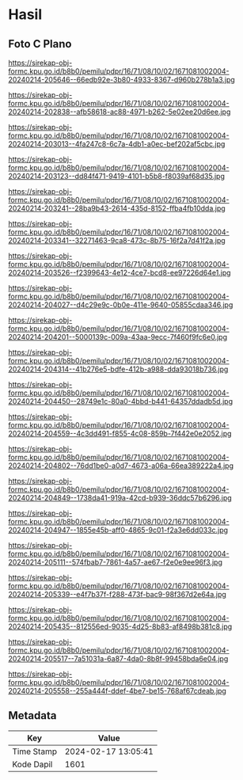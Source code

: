 # Hasil

## Foto C Plano

https://sirekap-obj-formc.kpu.go.id/b8b0/pemilu/pdpr/16/71/08/10/02/1671081002004-20240214-205646--66edb92e-3b80-4933-8367-d960b278b1a3.jpg

https://sirekap-obj-formc.kpu.go.id/b8b0/pemilu/pdpr/16/71/08/10/02/1671081002004-20240214-202838--afb58618-ac88-4971-b262-5e02ee20d6ee.jpg

https://sirekap-obj-formc.kpu.go.id/b8b0/pemilu/pdpr/16/71/08/10/02/1671081002004-20240214-203013--4fa247c8-6c7a-4db1-a0ec-bef202af5cbc.jpg

https://sirekap-obj-formc.kpu.go.id/b8b0/pemilu/pdpr/16/71/08/10/02/1671081002004-20240214-203123--dd84f471-9419-4101-b5b8-f8039af68d35.jpg

https://sirekap-obj-formc.kpu.go.id/b8b0/pemilu/pdpr/16/71/08/10/02/1671081002004-20240214-203241--28ba9b43-2614-435d-8152-ffba4fb10dda.jpg

https://sirekap-obj-formc.kpu.go.id/b8b0/pemilu/pdpr/16/71/08/10/02/1671081002004-20240214-203341--32271463-9ca8-473c-8b75-16f2a7d41f2a.jpg

https://sirekap-obj-formc.kpu.go.id/b8b0/pemilu/pdpr/16/71/08/10/02/1671081002004-20240214-203526--f2399643-4e12-4ce7-bcd8-ee97226d64e1.jpg

https://sirekap-obj-formc.kpu.go.id/b8b0/pemilu/pdpr/16/71/08/10/02/1671081002004-20240214-204027--d4c29e9c-0b0e-411e-9640-05855cdaa346.jpg

https://sirekap-obj-formc.kpu.go.id/b8b0/pemilu/pdpr/16/71/08/10/02/1671081002004-20240214-204201--5000139c-009a-43aa-9ecc-7f460f9fc6e0.jpg

https://sirekap-obj-formc.kpu.go.id/b8b0/pemilu/pdpr/16/71/08/10/02/1671081002004-20240214-204314--41b276e5-bdfe-412b-a988-dda93018b736.jpg

https://sirekap-obj-formc.kpu.go.id/b8b0/pemilu/pdpr/16/71/08/10/02/1671081002004-20240214-204450--28749e1c-80a0-4bbd-b441-64357ddadb5d.jpg

https://sirekap-obj-formc.kpu.go.id/b8b0/pemilu/pdpr/16/71/08/10/02/1671081002004-20240214-204559--4c3dd491-f855-4c08-859b-7f442e0e2052.jpg

https://sirekap-obj-formc.kpu.go.id/b8b0/pemilu/pdpr/16/71/08/10/02/1671081002004-20240214-204802--76dd1be0-a0d7-4673-a06a-66ea389222a4.jpg

https://sirekap-obj-formc.kpu.go.id/b8b0/pemilu/pdpr/16/71/08/10/02/1671081002004-20240214-204849--1738da41-919a-42cd-b939-36ddc57b6296.jpg

https://sirekap-obj-formc.kpu.go.id/b8b0/pemilu/pdpr/16/71/08/10/02/1671081002004-20240214-204947--1855e45b-aff0-4865-9c01-f2a3e6dd033c.jpg

https://sirekap-obj-formc.kpu.go.id/b8b0/pemilu/pdpr/16/71/08/10/02/1671081002004-20240214-205111--574fbab7-7861-4a57-ae67-f2e0e9ee96f3.jpg

https://sirekap-obj-formc.kpu.go.id/b8b0/pemilu/pdpr/16/71/08/10/02/1671081002004-20240214-205339--e4f7b37f-f288-473f-bac9-98f367d2e64a.jpg

https://sirekap-obj-formc.kpu.go.id/b8b0/pemilu/pdpr/16/71/08/10/02/1671081002004-20240214-205435--812556ed-9035-4d25-8b83-af8498b381c8.jpg

https://sirekap-obj-formc.kpu.go.id/b8b0/pemilu/pdpr/16/71/08/10/02/1671081002004-20240214-205517--7a51031a-6a87-4da0-8b8f-99458bda6e04.jpg

https://sirekap-obj-formc.kpu.go.id/b8b0/pemilu/pdpr/16/71/08/10/02/1671081002004-20240214-205558--255a444f-ddef-4be7-be15-768af67cdeab.jpg


## Metadata

| Key        | Value               |
| ---------- | ------------------- |
| Time Stamp | 2024-02-17 13:05:41 |
| Kode Dapil | 1601                |



